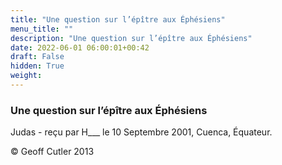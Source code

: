 ```yaml
---
title: "Une question sur l’épître aux Éphésiens"
menu_title: ""
description: "Une question sur l’épître aux Éphésiens"
date: 2022-06-01 06:00:01+00:42
draft: False
hidden: True
weight:
---
```

### Une question sur l’épître aux Éphésiens

Judas - reçu par H___  le 10 Septembre 2001, Cuenca, Équateur.



© Geoff Cutler 2013